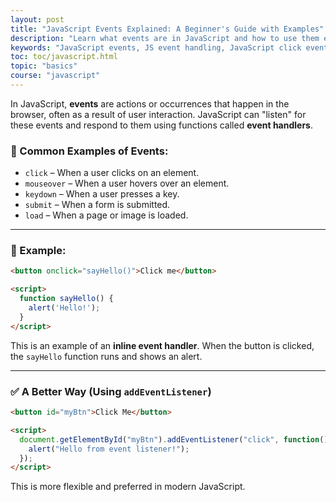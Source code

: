 ```yaml
---
layout: post
title: "JavaScript Events Explained: A Beginner's Guide with Examples" 
description: "Learn what events are in JavaScript and how to use them effectively. This beginner-friendly guide covers click events, keyboard events, and more with simple examples."  
keywords: "JavaScript events, JS event handling, JavaScript click event, addEventListener, keyboard event JavaScript, JavaScript for beginners, event listener tutorial"
toc: toc/javascript.html
topic: "basics"
course: "javascript"
---
```


In JavaScript, **events** are actions or occurrences that happen in the browser, often as a result of user interaction. JavaScript can "listen" for these events and respond to them using functions called **event handlers**.

### 🧠 Common Examples of Events:
- `click` – When a user clicks on an element.
- `mouseover` – When a user hovers over an element.
- `keydown` – When a user presses a key.
- `submit` – When a form is submitted.
- `load` – When a page or image is loaded.

---

### 🧪 Example:

```html
<button onclick="sayHello()">Click me</button>

<script>
  function sayHello() {
    alert('Hello!');
  }
</script>
```

This is an example of an **inline event handler**. When the button is clicked, the `sayHello` function runs and shows an alert.

---

### ✅ A Better Way (Using `addEventListener`)
```html
<button id="myBtn">Click Me</button>

<script>
  document.getElementById("myBtn").addEventListener("click", function() {
    alert("Hello from event listener!");
  });
</script>
```

This is more flexible and preferred in modern JavaScript.
